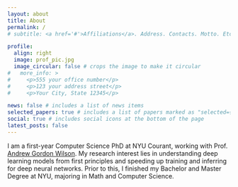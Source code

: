 ```yaml
---
layout: about
title: About
permalink: /
# subtitle: <a href='#'>Affiliations</a>. Address. Contacts. Motto. Etc.

profile:
  align: right
  image: prof_pic.jpg
  image_circular: false # crops the image to make it circular
#   more_info: >
#     <p>555 your office number</p>
#     <p>123 your address street</p>
#     <p>Your City, State 12345</p>

news: false # includes a list of news items
selected_papers: true # includes a list of papers marked as "selected={true}"
social: true # includes social icons at the bottom of the page
latest_posts: false
---
```


I am a first-year Computer Science PhD at NYU Courant, working with Prof. [Andrew Gordon Wilson](https://cims.nyu.edu/~andrewgw/). My research interest lies in understanding deep learning models from first principles and speeding up training and inferring for deep neural networks. Prior to this, I finished my Bachelor and Master Degree at NYU, majoring in Math and Computer Science.
